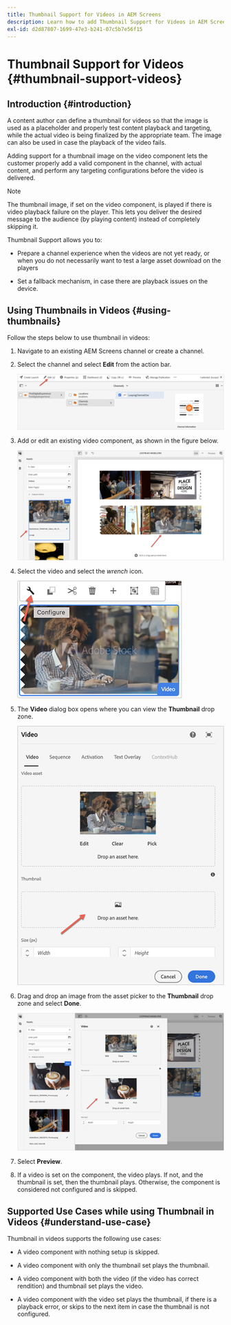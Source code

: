 ```yaml
---
title: Thumbnail Support for Videos in AEM Screens
description: Learn how to add Thumbnail Support for Videos in AEM Screens.
exl-id: d2d87807-1699-47e3-b241-07c5b7e56f15
---
```

# Thumbnail Support for Videos {#thumbnail-support-videos}

## Introduction {#introduction}

A content author can define a thumbnail for videos so that the image is used as a placeholder and properly test content playback and targeting, while the actual video is being finalized by the appropriate team. The image can also be used in case the playback of the video fails.

Adding support for a thumbnail image on the video component lets the customer properly add a valid component in the channel, with actual content, and perform any targeting configurations before the video is delivered. 

>[!NOTE]
>The thumbnail image, if set on the video component, is played if there is video playback failure on the player. This lets you deliver the desired message to the audience (by playing  content) instead of completely skipping it.

Thumbnail Support allows you to:

* Prepare a channel experience when the videos are not yet ready, or when you do not necessarily want to test a large asset download on the players

* Set a fallback mechanism, in case there are playback issues on the device.

## Using Thumbnails in Videos {#using-thumbnails}

Follow the steps below to use thumbnail in videos:

1. Navigate to an existing AEM Screens channel or create a channel.

1. Select the channel and select **Edit** from the action bar.

   ![image](/help/user-guide/assets/thumbnails/thumbnail-1.png)

1. Add or edit an existing video component, as shown in the figure below.

   ![image](/help/user-guide/assets/thumbnails/thumbnail-2.png)

1. Select the video and select the *wrench* icon.

   ![image](/help/user-guide/assets/thumbnails/thumbnail-3.png)

1. The **Video** dialog box opens where you can view the **Thumbnail** drop zone.

   ![image](/help/user-guide/assets/thumbnails/thumbnail-4.png)

1. Drag and drop an image from the asset picker to the **Thumbnail** drop zone and select **Done**.

   ![image](/help/user-guide/assets/thumbnails/thumbnail-5.png)

1. Select **Preview**.

1. If a video is set on the component, the video plays. If not, and the thumbnail is set, then the thumbnail plays. Otherwise, the component is considered not configured and is skipped.

## Supported Use Cases while using Thumbnail in Videos {#understand-use-case}

Thumbnail in videos supports the following use cases:

* A video component with nothing setup is skipped.

* A video component with only the thumbnail set plays the thumbnail.

* A video component with both the video (if the video has correct rendition) and thumbnail set plays the video.

* A video component with the video set plays the thumbnail, if there is a playback error, or skips to the next item in case the thumbnail is not configured.
